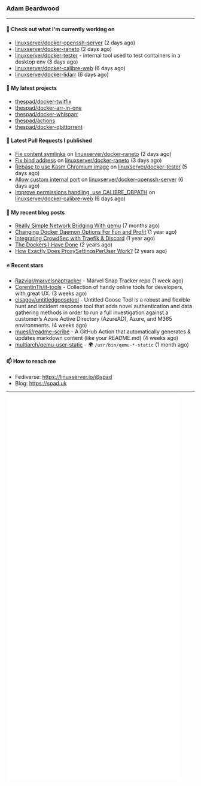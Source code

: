 ### Adam Beardwood
---
#### 👷 Check out what I'm currently working on

- [linuxserver/docker-openssh-server](https://github.com/linuxserver/docker-openssh-server) (2 days ago)
- [linuxserver/docker-raneto](https://github.com/linuxserver/docker-raneto) (2 days ago)
- [linuxserver/docker-tester](https://github.com/linuxserver/docker-tester) - internal tool used to test containers in a desktop env (3 days ago)
- [linuxserver/docker-calibre-web](https://github.com/linuxserver/docker-calibre-web) (6 days ago)
- [linuxserver/docker-lidarr](https://github.com/linuxserver/docker-lidarr) (6 days ago)

#### 🌱 My latest projects

- [thespad/docker-twitfix](https://github.com/thespad/docker-twitfix)
- [thespad/docker-arr-in-one](https://github.com/thespad/docker-arr-in-one)
- [thespad/docker-whisparr](https://github.com/thespad/docker-whisparr)
- [thespad/actions](https://github.com/thespad/actions)
- [thespad/docker-qbittorrent](https://github.com/thespad/docker-qbittorrent)

#### 🔨 Latest Pull Requests I published

- [Fix content symlinks](https://github.com/linuxserver/docker-raneto/pull/18) on [linuxserver/docker-raneto](https://github.com/linuxserver/docker-raneto) (2 days ago)
- [Fix bind address](https://github.com/linuxserver/docker-raneto/pull/16) on [linuxserver/docker-raneto](https://github.com/linuxserver/docker-raneto) (3 days ago)
- [Rebase to use Kasm Chromium image](https://github.com/linuxserver/docker-tester/pull/6) on [linuxserver/docker-tester](https://github.com/linuxserver/docker-tester) (5 days ago)
- [Allow custom internal port](https://github.com/linuxserver/docker-openssh-server/pull/73) on [linuxserver/docker-openssh-server](https://github.com/linuxserver/docker-openssh-server) (6 days ago)
- [Improve permissions handling, use CALIBRE_DBPATH](https://github.com/linuxserver/docker-calibre-web/pull/251) on [linuxserver/docker-calibre-web](https://github.com/linuxserver/docker-calibre-web) (6 days ago)

#### 📜 My recent blog posts

- [Really Simple Network Bridging With qemu](https://spad.uk/really-simple-network-bridging-with-qemu/) (7 months ago)
- [Changing Docker Daemon Options For Fun and Profit](https://spad.uk/changing-docker-daemon-options-for-fun-and-profit/) (1 year ago)
- [Integrating CrowdSec with Traefik &amp; Discord](https://spad.uk/integrating-crowdsec-with-traefik-discord/) (1 year ago)
- [The Dockers I Have Done](https://spad.uk/the-dockers-ive-done/) (2 years ago)
- [How Exactly Does ProxySettingsPerUser Work?](https://spad.uk/how-does-proxysettingsperuser-work/) (2 years ago)

#### ⭐ Recent stars

- [Razviar/marvelsnaptracker](https://github.com/Razviar/marvelsnaptracker) - Marvel Snap Tracker repo (1 week ago)
- [CorentinTh/it-tools](https://github.com/CorentinTh/it-tools) - Collection of handy online tools for developers, with great UX.  (3 weeks ago)
- [cisagov/untitledgoosetool](https://github.com/cisagov/untitledgoosetool) - Untitled Goose Tool is a robust and flexible hunt and incident response tool that adds novel authentication and data gathering methods in order to run a full investigation against a customer’s Azure Active Directory (AzureAD), Azure, and M365 environments. (4 weeks ago)
- [muesli/readme-scribe](https://github.com/muesli/readme-scribe) - A GitHub Action that automatically generates &amp; updates markdown content (like your README.md) (4 weeks ago)
- [multiarch/qemu-user-static](https://github.com/multiarch/qemu-user-static) - :earth_africa: `/usr/bin/qemu-*-static` (1 month ago)

#### 📫 How to reach me
- Fediverse: https://linuxserver.io/@spad
- Blog: https://spad.uk
---
<img src="https://raw.githubusercontent.com/thespad/thespad/main/github-metrics.svg">

